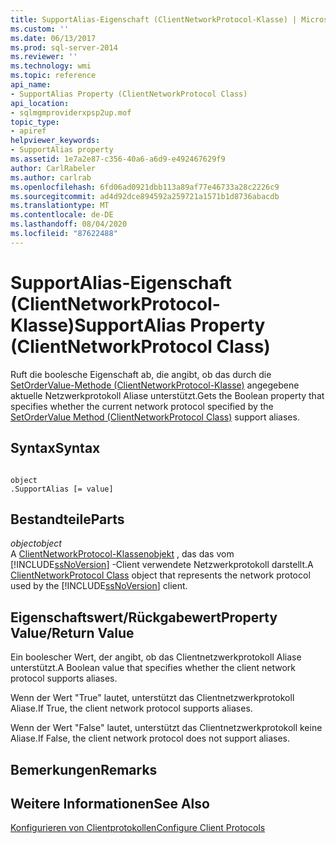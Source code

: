 ```yaml
---
title: SupportAlias-Eigenschaft (ClientNetworkProtocol-Klasse) | Microsoft-Dokumentation
ms.custom: ''
ms.date: 06/13/2017
ms.prod: sql-server-2014
ms.reviewer: ''
ms.technology: wmi
ms.topic: reference
api_name:
- SupportAlias Property (ClientNetworkProtocol Class)
api_location:
- sqlmgmproviderxpsp2up.mof
topic_type:
- apiref
helpviewer_keywords:
- SupportAlias property
ms.assetid: 1e7a2e87-c356-40a6-a6d9-e492467629f9
author: CarlRabeler
ms.author: carlrab
ms.openlocfilehash: 6fd06ad0921dbb113a89af77e46733a28c2226c9
ms.sourcegitcommit: ad4d92dce894592a259721a1571b1d8736abacdb
ms.translationtype: MT
ms.contentlocale: de-DE
ms.lasthandoff: 08/04/2020
ms.locfileid: "87622488"
---
```

# <a name="supportalias-property-clientnetworkprotocol-class"></a><span data-ttu-id="a1578-102">SupportAlias-Eigenschaft (ClientNetworkProtocol-Klasse)</span><span class="sxs-lookup"><span data-stu-id="a1578-102">SupportAlias Property (ClientNetworkProtocol Class)</span></span>
  <span data-ttu-id="a1578-103">Ruft die boolesche Eigenschaft ab, die angibt, ob das durch die [SetOrderValue-Methode (ClientNetworkProtocol-Klasse)](clientnetworkprotocol-class.md) angegebene aktuelle Netzwerkprotokoll Aliase unterstützt.</span><span class="sxs-lookup"><span data-stu-id="a1578-103">Gets the Boolean property that specifies whether the current network protocol specified by the [SetOrderValue Method (ClientNetworkProtocol Class)](clientnetworkprotocol-class.md) support aliases.</span></span>  
  
## <a name="syntax"></a><span data-ttu-id="a1578-104">Syntax</span><span class="sxs-lookup"><span data-stu-id="a1578-104">Syntax</span></span>  
  
```  
  
object  
.SupportAlias [= value]  
```  
  
## <a name="parts"></a><span data-ttu-id="a1578-105">Bestandteile</span><span class="sxs-lookup"><span data-stu-id="a1578-105">Parts</span></span>  
 <span data-ttu-id="a1578-106">*object*</span><span class="sxs-lookup"><span data-stu-id="a1578-106">*object*</span></span>  
 <span data-ttu-id="a1578-107">A [ClientNetworkProtocol-Klassenobjekt](clientnetworkprotocol-class.md) , das das vom [!INCLUDE[ssNoVersion](../../../includes/ssnoversion-md.md)] -Client verwendete Netzwerkprotokoll darstellt.</span><span class="sxs-lookup"><span data-stu-id="a1578-107">A [ClientNetworkProtocol Class](clientnetworkprotocol-class.md) object that represents the network protocol used by the [!INCLUDE[ssNoVersion](../../../includes/ssnoversion-md.md)] client.</span></span>  
  
## <a name="property-valuereturn-value"></a><span data-ttu-id="a1578-108">Eigenschaftswert/Rückgabewert</span><span class="sxs-lookup"><span data-stu-id="a1578-108">Property Value/Return Value</span></span>  
 <span data-ttu-id="a1578-109">Ein boolescher Wert, der angibt, ob das Clientnetzwerkprotokoll Aliase unterstützt.</span><span class="sxs-lookup"><span data-stu-id="a1578-109">A Boolean value that specifies whether the client network protocol supports aliases.</span></span>  
  
 <span data-ttu-id="a1578-110">Wenn der Wert "True" lautet, unterstützt das Clientnetzwerkprotokoll Aliase.</span><span class="sxs-lookup"><span data-stu-id="a1578-110">If True, the client network protocol supports aliases.</span></span>  
  
 <span data-ttu-id="a1578-111">Wenn der Wert "False" lautet, unterstützt das Clientnetzwerkprotokoll keine Aliase.</span><span class="sxs-lookup"><span data-stu-id="a1578-111">If False, the client network protocol does not support aliases.</span></span>  
  
## <a name="remarks"></a><span data-ttu-id="a1578-112">Bemerkungen</span><span class="sxs-lookup"><span data-stu-id="a1578-112">Remarks</span></span>  
  
## <a name="see-also"></a><span data-ttu-id="a1578-113">Weitere Informationen</span><span class="sxs-lookup"><span data-stu-id="a1578-113">See Also</span></span>  
 [<span data-ttu-id="a1578-114">Konfigurieren von Clientprotokollen</span><span class="sxs-lookup"><span data-stu-id="a1578-114">Configure Client Protocols</span></span>](https://technet.microsoft.com/library/ms181035.aspx)  
  
  

